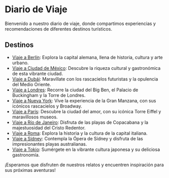# Diario de Viaje

Bienvenido a nuestro diario de viaje, donde compartimos experiencias y recomendaciones de diferentes destinos turísticos.

## Destinos

- [Viaje a Berlín](entradas/berlin.md): Explora la capital alemana, llena de historia, cultura y arte urbano.
- [Viaje a Ciudad de México](entradas/ciudaddemexico.md): Descubre la riqueza cultural y gastronómica de esta vibrante ciudad.
- [Viaje a Dubái](entradas/dubai.md): Maravíllate con los rascacielos futuristas y la opulencia del Medio Oriente.
- [Viaje a Londres](entradas/londres.md): Recorre la ciudad del Big Ben, el Palacio de Buckingham y la Torre de Londres.
- [Viaje a Nueva York](entradas/newyork.md): Vive la experiencia de la Gran Manzana, con sus icónicos rascacielos y Broadway.
- [Viaje a París](entradas/paris.md): Descubre la ciudad del amor, con su icónica Torre Eiffel y maravillosos museos.
- [Viaje a Río de Janeiro](entradas/riodejaneiro.md): Disfruta de las playas de Copacabana y la majestuosidad del Cristo Redentor.
- [Viaje a Roma](entradas/roma.md): Explora la historia y la cultura de la capital italiana.
- [Viaje a Sídney](entradas/sidney.md): Contempla la Ópera de Sídney y disfruta de las impresionantes playas australianas.
- [Viaje a Tokio](entradas/tokio.md): Sumérgete en la vibrante cultura japonesa y su deliciosa gastronomía.

¡Esperamos que disfruten de nuestros relatos y encuentren inspiración para sus próximas aventuras!
